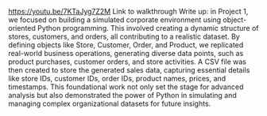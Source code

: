 https://youtu.be/7KTaJyg7Z2M Link to walkthrough
Write up: in Project 1, we focused on building a simulated corporate environment using object-oriented Python programming. This involved creating a dynamic structure of stores, customers, and orders, all contributing to a realistic dataset. By defining objects like Store, Customer, Order, and Product, we replicated real-world business operations, generating diverse data points, such as product purchases, customer orders, and store activities. A CSV file was then created to store the generated sales data, capturing essential details like store IDs, customer IDs, order IDs, product names, prices, and timestamps. This foundational work not only set the stage for advanced analysis but also demonstrated the power of Python in simulating and managing complex organizational datasets for future insights.
